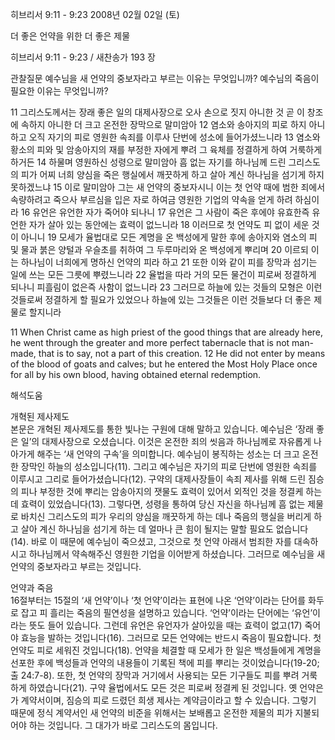 히브리서 9:11 - 9:23 
2008년 02월 02일 (토)

더 좋은 언약을 위한 더 좋은 제물



히브리서 9:11 - 9:23 / 새찬송가 193 장


관찰질문
예수님을 새 언약의 중보자라고 부르는 이유는 무엇입니까? 
예수님의 죽음이 필요한 이유는 무엇입니까? 

11 그리스도께서는 장래 좋은 일의 대제사장으로 오사 손으로 짓지 아니한 것 곧 이 창조에 속하지 아니한 더 크고 온전한 장막으로 말미암아 12 염소와 송아지의 피로 하지 아니하고 오직 자기의 피로 영원한 속죄를 이루사 단번에 성소에 들어가셨느니라 13 염소와 황소의 피와 및 암송아지의 재를 부정한 자에게 뿌려 그 육체를 정결하게 하여 거룩하게 하거든 14 하물며 영원하신 성령으로 말미암아 흠 없는 자기를 하나님께 드린 그리스도의 피가 어찌 너희 양심을 죽은 행실에서 깨끗하게 하고 살아 계신 하나님을 섬기게 하지 못하겠느냐 15 이로 말미암아 그는 새 언약의 중보자시니 이는 첫 언약 때에 범한 죄에서 속량하려고 죽으사 부르심을 입은 자로 하여금 영원한 기업의 약속을 얻게 하려 하심이라 16 유언은 유언한 자가 죽어야 되나니 17 유언은 그 사람이 죽은 후에야 유효한즉 유언한 자가 살아 있는 동안에는 효력이 없느니라 18 이러므로 첫 언약도 피 없이 세운 것이 아니니 19 모세가 율법대로 모든 계명을 온 백성에게 말한 후에 송아지와 염소의 피 및 물과 붉은 양털과 우슬초를 취하여 그 두루마리와 온 백성에게 뿌리며 20 이르되 이는 하나님이 너희에게 명하신 언약의 피라 하고 21 또한 이와 같이 피를 장막과 섬기는 일에 쓰는 모든 그릇에 뿌렸느니라 22 율법을 따라 거의 모든 물건이 피로써 정결하게 되나니 피흘림이 없은즉 사함이 없느니라 23 그러므로 하늘에 있는 것들의 모형은 이런 것들로써 정결하게 할 필요가 있었으나 하늘에 있는 그것들은 이런 것들보다 더 좋은 제물로 할지니라  

11 When Christ came as high priest of the good things that are already here, he went through the greater and more perfect tabernacle that is not man-made, that is to say, not a part of this creation. 12 He did not enter by means of the blood of goats and calves; but he entered the Most Holy Place once for all by his own blood, having obtained eternal redemption.

해석도움





개혁된 제사제도  
본문은 개혁된 제사제도를 통한 빛나는 구원에 대해 말하고 있습니다. 예수님은 ‘장래 좋은 일’의 대제사장으로 오셨습니다. 이것은 온전한 죄의 씻음과 하나님께로 자유롭게 나아가게 해주는 ‘새 언약의 구속’을 의미합니다. 예수님이 봉직하는 성소는 더 크고 온전한 장막인 하늘의 성소입니다(11). 그리고 예수님은 자기의 피로 단번에 영원한 속죄를 이루시고 그리로 들어가셨습니다(12). 구약의 대제사장들이 속죄 제사를 위해 드린 짐승의 피나 부정한 것에 뿌리는 암송아지의 잿물도 효력이 있어서 외적인 것을 정결케 하는 데 효력이 있었습니다(13). 그렇다면, 성령을 통하여 당신 자신을 하나님께 흠 없는 제물로 바치신 그리스도의 피가 우리의 양심을 깨끗하게 하는 데나 죽음의 행실을 버리게 하고 살아 계신 하나님을 섬기게 하는 데 얼마나 큰 힘이 될지는 말할 필요도 없습니다(14). 바로 이 때문에 예수님이 죽으셨고, 그것으로 첫 언약 아래서 범죄한 자를 대속하시고 하나님께서 약속해주신 영원한 기업을 이어받게 하셨습니다. 그러므로 예수님을 새 언약의 중보자라고 부르는 것입니다.   

언약과 죽음  
16절부터는 15절의 ‘새 언약’이나 ‘첫 언약’이라는 표현에 나온 ‘언약’이라는 단어를 화두로 잡고 피 흘리는 죽음의 필연성을 설명하고 있습니다. ‘언약’이라는 단어에는 ‘유언’이라는 뜻도 들어 있습니다. 그런데 유언은 유언자가 살아있을 때는 효력이 없고(17) 죽어야 효능을 발하는 것입니다(16). 그러므로 모든 언약에는 반드시 죽음이 필요합니다. 첫 언약도 피로 세워진 것입니다(18). 언약을 체결할 때 모세가 한 일은 백성들에게 계명을 선포한 후에 백성들과 언약의 내용들이 기록된 책에 피를 뿌리는 것이었습니다(19-20; 출 24:7-8). 또한, 첫 언약의 장막과 거기에서 사용되는 모든 기구들도 피를 뿌려 거룩하게 하였습니다(21). 구약 율법에서도 모든 것은 피로써 정결케 된 것입니다. 옛 언약은 가 계약서이며, 짐승의 피로 드렸던 희생 제사는 계약금이라고 할 수 있습니다. 그렇기 때문에 정식 계약서인 새 언약의 비준을 위해서는 보배롭고 온전한 제물의 피가 지불되어야 하는 것입니다. 그 대가가 바로 그리스도의 몸입니다.